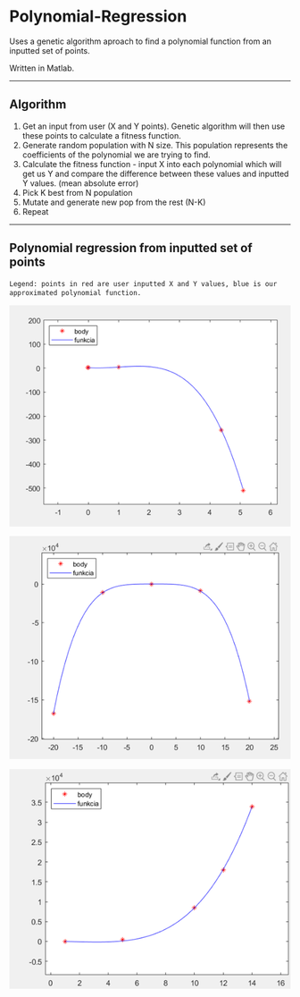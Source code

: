 # Polynomial-Regression
Uses a genetic algorithm aproach to find a polynomial function from an inputted set of points.

Written in Matlab.

---

## Algorithm
1. Get an input from user (X and Y points). Genetic algorithm will then use these points to calculate a fitness function.
2. Generate random population with N size. This population represents the coefficients of the polynomial we are trying to find.
3. Calculate the fitness function - input X into each polynomial which will get us Y and compare the difference between these values and inputted Y values. (mean absolute error)
4. Pick K best from N population
5. Mutate and generate new pop from the rest (N-K)
6. Repeat

---

## Polynomial regression from inputted set of points
    Legend: points in red are user inputted X and Y values, blue is our approximated polynomial function.


![](git_img/first.PNG)


![](git_img/second.PNG)


![](git_img/third.PNG)
